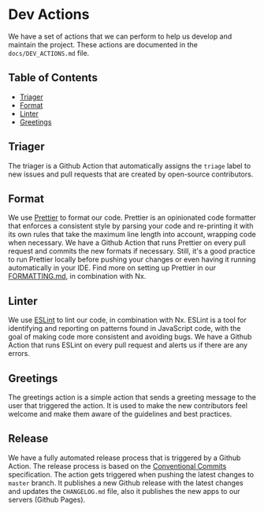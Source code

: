 # Dev Actions

We have a set of actions that we can perform to help us develop and maintain the project. These actions are documented
in the `docs/DEV_ACTIONS.md` file.

## Table of Contents

- [Triager](#triager)
- [Format](#format)
- [Linter](#linter)
- [Greetings](#greetings)

## Triager

The triager is a Github Action that automatically assigns the `triage` label to new issues and pull requests that are
created by open-source contributors.

## Format

We use [Prettier](https://prettier.io/) to format our code. Prettier is an opinionated code formatter that enforces a
consistent style by parsing your code and re-printing it with its own rules that take the maximum line length into
account, wrapping code when necessary. We have a Github Action that runs Prettier on every pull request and commits the
new formats if necessary. Still, it's a good practice to run Prettier locally before pushing your changes or even having
it running automatically in your IDE. Find more on setting up Prettier in our [FORMATTING.md](FORMATTING.md), in combination with Nx.

## Linter

We use [ESLint](https://eslint.org/) to lint our code, in combination with Nx. ESLint is a tool for identifying and reporting on patterns found
in JavaScript code, with the goal of making code more consistent and avoiding bugs. We have a Github Action that runs
ESLint on every pull request and alerts us if there are any errors.

## Greetings

The greetings action is a simple action that sends a greeting message to the user that triggered the action. It is used
to make the new contributors feel welcome and make them aware of the guidelines and best practices.

## Release

We have a fully automated release process that is triggered by a Github Action. The release process is based on the [Conventional Commits](https://www.conventionalcommits.org/en/v1.0.0/) specification. The action gets triggered when pushing the latest changes to `master` branch. It publishes a new Github release with the latest changes and updates the `CHANGELOG.md` file, also it publishes the new apps to our servers (Github Pages).
